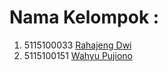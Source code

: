 # Nama Kelompok :
  1. 5115100033 [Rahajeng Dwi](https://github.com/rahajengdwi)
  2. 5115100151 [Wahyu Pujiono](https://github.com/wahyupujiono)
